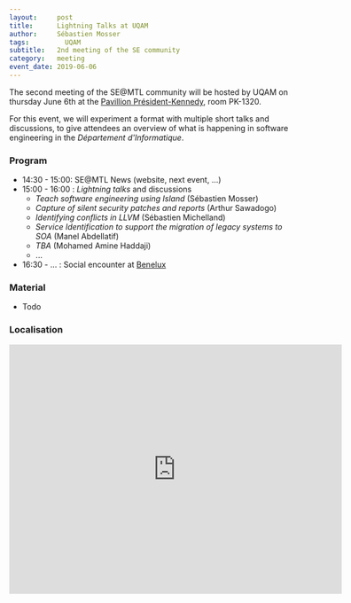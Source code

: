 ```yaml
---
layout:     post
title:      Lightning Talks at UQAM
author:     Sébastien Mosser
tags: 		  UQAM
subtitle:  	2nd meeting of the SE community
category:   meeting
event_date: 2019-06-06
---
```


The second meeting of the SE@MTL community will be hosted by UQAM on thursday June 6th at the [Pavillion Président-Kennedy](https://goo.gl/maps/LZCWb1zNiUon78dP9), room PK-1320.

For this event, we will experiment a format with multiple short talks and discussions, to give attendees an overview of what is happening in software engineering in the _Département d'Informatique_.

### Program

  - 14:30 - 15:00: SE@MTL News (website, next event, ...)
  - 15:00 - 16:00 : _Lightning talks_ and discussions
    - _Teach software engineering using Island_ (Sébastien Mosser)
    - _Capture of silent security patches and reports_ (Arthur Sawadogo)
    - _Identifying conflicts in LLVM_ (Sébastien Michelland)
    - _Service Identification to support the migration of legacy systems to SOA_ (Manel Abdellatif)
    - _TBA_ (Mohamed Amine Haddaji)
    - ...
  - 16:30 - ... : Social encounter at [Benelux](https://goo.gl/maps/L4eQBE9fCq4xoZbF6)

### Material

  - Todo

### Localisation

<iframe align="center" src="https://www.google.com/maps/embed?pb=!1m18!1m12!1m3!1d1398.0285145354565!2d-73.56966194178148!3d45.50893059477532!2m3!1f0!2f0!3f0!3m2!1i1024!2i768!4f13.1!3m3!1m2!1s0x4cc91a4ed38de739%3A0xa1f8ad3e0c7a56d2!2sPavillon+President-Kennedy!5e0!3m2!1sen!2sca!4v1557956540140!5m2!1sen!2sca" width="600" height="450" frameborder="0" style="border:0" allowfullscreen></iframe>

